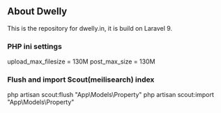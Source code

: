 ## About Dwelly

This is the repository for dwelly.in, it is build on Laravel 9.

### PHP ini settings
upload_max_filesize = 130M
post_max_size = 130M


### Flush and import Scout(meilisearch) index
php artisan scout:flush "App\Models\Property"
php artisan scout:import "App\Models\Property"

